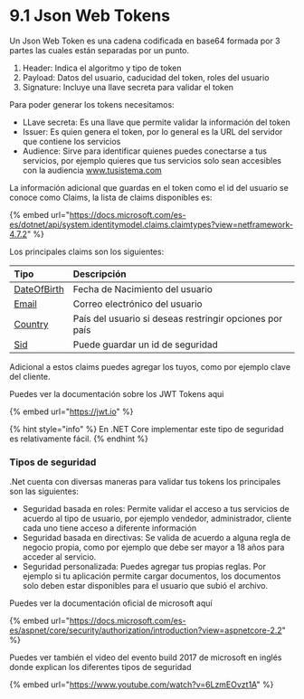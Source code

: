 # 9.1 Json Web Tokens

Un Json Web Token es una cadena codificada en base64 formada por 3 partes las cuales están separadas por un punto.

1. Header: Indica el algoritmo y tipo de token
2. Payload: Datos del usuario, caducidad del token, roles del usuario
3. Signature: Incluye una llave secreta para validar el token

Para poder generar los tokens necesitamos:

* LLave secreta: Es una llave que permite validar la información del token
* Issuer: Es quien genera el token, por lo general es la URL del servidor que contiene los servicios
* Audience: Sirve para identificar quienes puedes conectarse a tus servicios, por ejemplo quieres que tus servicios solo sean accesibles con la audiencia www.tusistema.com

La información adicional que guardas en el token como el id del usuario se conoce como Claims, la lista de claims disponibles es:

{% embed url="https://docs.microsoft.com/es-es/dotnet/api/system.identitymodel.claims.claimtypes?view=netframework-4.7.2" %}

Los principales claims son los siguientes:

| Tipo | Descripción |
| :--- | :--- |
| [DateOfBirth](https://docs.microsoft.com/es-es/dotnet/api/system.identitymodel.claims.claimtypes.dateofbirth?view=netframework-4.7.2#System_IdentityModel_Claims_ClaimTypes_DateOfBirth) | Fecha de Nacimiento del usuario |
| [Email](https://docs.microsoft.com/es-es/dotnet/api/system.identitymodel.claims.claimtypes.email?view=netframework-4.7.2#System_IdentityModel_Claims_ClaimTypes_Email) | Correo electrónico del usuario |
| [Country](https://docs.microsoft.com/es-es/dotnet/api/system.identitymodel.claims.claimtypes.country?view=netframework-4.7.2#System_IdentityModel_Claims_ClaimTypes_Country) | País del usuario si deseas restringir opciones por país |
| [Sid](https://docs.microsoft.com/es-es/dotnet/api/system.identitymodel.claims.claimtypes.sid?view=netframework-4.7.2#System_IdentityModel_Claims_ClaimTypes_Sid) | Puede guardar un id de seguridad |

Adicional a estos claims puedes agregar los tuyos, como por ejemplo clave del cliente.

Puedes ver la documentación sobre los JWT Tokens aqui

{% embed url="https://jwt.io" %}

{% hint style="info" %}
En .NET Core implementar este tipo de seguridad es relativamente fácil.
{% endhint %}

### Tipos de seguridad

.Net cuenta con diversas maneras para validar tus tokens los principales son las siguientes:

* Seguridad basada en roles: Permite validar el acceso a tus servicios de acuerdo al tipo de usuario, por ejemplo vendedor, administrador, cliente cada uno tiene acceso a diferente información
* Seguridad basada en directivas: Se valida de acuerdo a alguna regla de negocio propia, como por ejemplo que debe ser mayor a 18 años para acceder al servicio.
* Seguridad personalizada: Puedes agregar tus propias reglas. Por ejemplo si tu aplicación permite cargar documentos, los documentos solo deben estar disponibles para el usuario que subió el archivo.

Puedes ver la documentación oficial de microsoft aquí

{% embed url="https://docs.microsoft.com/es-es/aspnet/core/security/authorization/introduction?view=aspnetcore-2.2" %}

Puedes ver también el video del evento build 2017 de microsoft en inglés donde explican los diferentes tipos de seguridad

{% embed url="https://www.youtube.com/watch?v=6LzmEOvzt1A" %}

